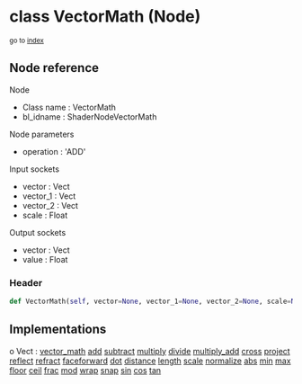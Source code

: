 # class VectorMath (Node)

<sub>go to [index](/docs/index.md)</sub>

## Node reference

Node
 - Class name : VectorMath
 - bl_idname : ShaderNodeVectorMath

Node parameters
 - operation : 'ADD'

Input sockets
 - vector : Vect
 - vector_1 : Vect
 - vector_2 : Vect
 - scale : Float

Output sockets
 - vector : Vect
 - value : Float

### Header

``` python
def VectorMath(self, vector=None, vector_1=None, vector_2=None, scale=None, operation='ADD', node_label=None, node_color=None):
```

## Implementations

o Vect : [vector_math](/docs/Shader_classes/vector_math.md) [add](/docs/Shader_classes/add.md) [subtract](/docs/Shader_classes/subtract.md) [multiply](/docs/Shader_classes/multiply.md) [divide](/docs/Shader_classes/divide.md) [multiply_add](/docs/Shader_classes/multiply_add.md) [cross](/docs/Shader_classes/cross.md) [project](/docs/Shader_classes/project.md) [reflect](/docs/Shader_classes/reflect.md) [refract](/docs/Shader_classes/refract.md) [faceforward](/docs/Shader_classes/faceforward.md) [dot](/docs/Shader_classes/dot.md) [distance](/docs/Shader_classes/distance.md) [length](/docs/Shader_classes/length.md) [scale](/docs/Shader_classes/scale.md) [normalize](/docs/Shader_classes/normalize.md) [abs](/docs/Shader_classes/abs.md) [min](/docs/Shader_classes/min.md) [max](/docs/Shader_classes/max.md) [floor](/docs/Shader_classes/floor.md) [ceil](/docs/Shader_classes/ceil.md) [frac](/docs/Shader_classes/frac.md) [mod](/docs/Shader_classes/mod.md) [wrap](/docs/Shader_classes/wrap.md) [snap](/docs/Shader_classes/snap.md) [sin](/docs/Shader_classes/sin.md) [cos](/docs/Shader_classes/cos.md) [tan](/docs/Shader_classes/tan.md) 

